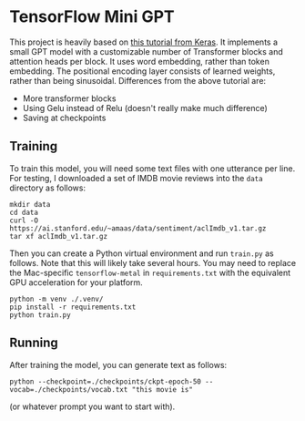 # TensorFlow Mini GPT

This project is heavily based on [this tutorial from Keras](https://keras.io/examples/generative/text_generation_with_miniature_gpt/).  It implements a small GPT model with a customizable number of Transformer blocks and attention heads per block.  It uses word embedding, rather than token embedding.  The positional encoding layer consists of learned weights, rather than being sinusoidal.  Differences from the above tutorial are:

* More transformer blocks
* Using Gelu instead of Relu (doesn't really make much difference)
* Saving at checkpoints

## Training

To train this model, you will need some text files with one utterance per line.  For testing, I downloaded a set of IMDB movie reviews into the `data` directory as follows:

```shell
mkdir data
cd data
curl -O https://ai.stanford.edu/~amaas/data/sentiment/aclImdb_v1.tar.gz
tar xf aclImdb_v1.tar.gz
```

Then you can create a Python virtual environment and run `train.py` as follows.  Note that this will likely take several hours.  You may need to replace the Mac-specific `tensorflow-metal` in `requirements.txt` with the equivalent GPU acceleration for your platform.

```shell
python -m venv ./.venv/
pip install -r requirements.txt
python train.py
```

## Running

After training the model, you can generate text as follows:

```shell
python --checkpoint=./checkpoints/ckpt-epoch-50 --vocab=./checkpoints/vocab.txt "this movie is"
```

(or whatever prompt you want to start with).
